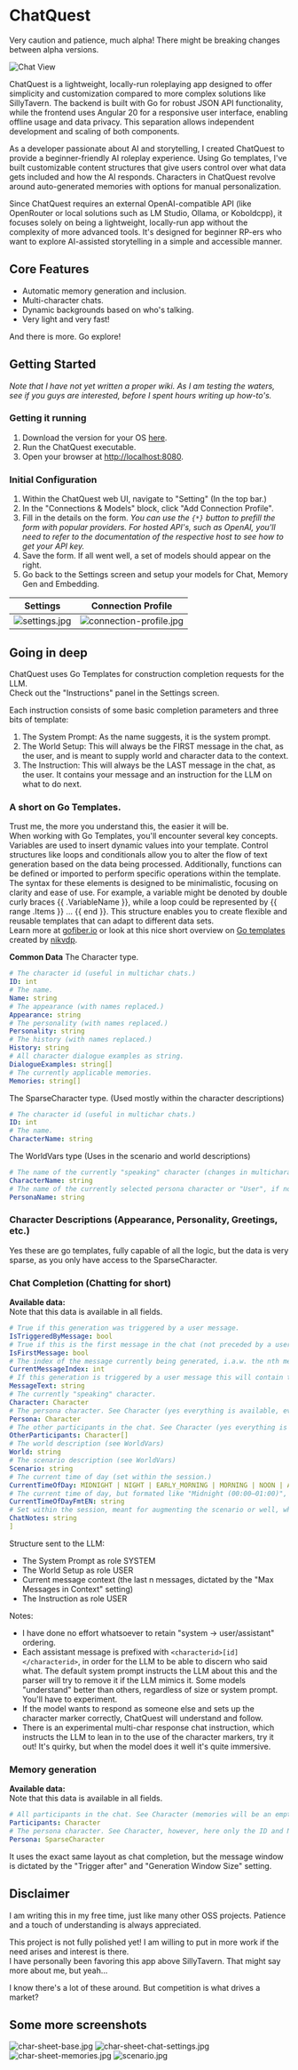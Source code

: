 # ChatQuest

Very caution and patience, much alpha!
There might be breaking changes between alpha versions.

![Chat View](images/chat-view.jpg "Chat View")

ChatQuest is a lightweight, locally-run roleplaying app designed to offer simplicity and customization compared to more complex solutions like SillyTavern. The backend is built with Go for robust JSON API functionality, while the frontend uses Angular 20 for a responsive user interface, enabling offline usage and data privacy. This separation allows independent development and scaling of both components.

As a developer passionate about AI and storytelling, I created ChatQuest to provide a beginner-friendly AI roleplay experience. Using Go templates, I've built customizable content structures that give users control over what data gets included and how the AI responds. Characters in ChatQuest revolve around auto-generated memories with options for manual personalization.

Since ChatQuest requires an external OpenAI-compatible API (like OpenRouter or local solutions such as LM Studio, Ollama, or Koboldcpp), it focuses solely on being a lightweight, locally-run app without the complexity of more advanced tools. It's designed for beginner RP-ers who want to explore AI-assisted storytelling in a simple and accessible manner.

## Core Features

* Automatic memory generation and inclusion.
* Multi-character chats.
* Dynamic backgrounds based on who's talking.
* Very light and very fast!

And there is more. Go explore!

## Getting Started

_Note that I have not yet written a proper wiki. As I am testing the waters, see if you guys are interested, before I spent hours writing up how-to's._

### Getting it running

1. Download the version for your OS [here](https://github.com/Juraji/chat-quest/releases).
2. Run the ChatQuest executable.
3. Open your browser at [http://localhost:8080](http://localhost:8080).

### Initial Configuration

1. Within the ChatQuest web UI, navigate to "Setting" (In the top bar.)
2. In the "Connections & Models" block, click "Add Connection Profile".
3. Fill in the details on the form.
   _You can use the `{*}` button to prefill the form with popular providers._
   _For hosted API's, such as OpenAI, you'll need to refer to the documentation of the respective host to see how to get your API key._
4. Save the form. If all went well, a set of models should appear on the right.
5. Go back to the Settings screen and setup your models for Chat, Memory Gen and Embedding.

|               Settings               |                    Connection Profile                    |
|:------------------------------------:|:--------------------------------------------------------:|
| ![settings.jpg](images/settings.jpg) | ![connection-profile.jpg](images/connection-profile.jpg) |

## Going in deep

ChatQuest uses Go Templates for construction completion requests for the LLM.  
Check out the "Instructions" panel in the Settings screen.

Each instruction consists of some basic completion parameters and three bits of template:

1. The System Prompt: As the name suggests, it is the system prompt.
2. The World Setup: This will always be the FIRST message in the chat, as the user, and is meant to supply world and character data to the context.
3. The Instruction: This will always be the LAST message in the chat, as the user. It contains your message and an instruction for the LLM on what to do next.

### A short on Go Templates.

Trust me, the more you understand this, the easier it will be.  
When working with Go Templates, you'll encounter several key concepts. Variables are used to insert dynamic values into your template. Control structures like loops and conditionals allow you to alter the flow of text generation based on the data being processed. Additionally, functions can be defined or imported to perform specific operations within the template. The syntax for these elements is designed to be minimalistic, focusing on clarity and ease of use. For example, a variable might be denoted by double curly braces {{ .VariableName }}, while a loop could be represented by {{ range .Items }} ... {{ end }}. This structure enables you to create flexible and reusable templates that can adapt to different data sets.  
Learn more at [gofiber.io](https://docs.gofiber.io/template/html/TEMPLATES_CHEATSHEET/#table-of-contents) or look at this nice short overview on [Go templates](https://gist.github.com/nikvdp/d646e0c25874b2c8aff31cc962d5e9ef#file-golang-templates-md) created by [nikvdp](https://gist.github.com/nikvdp).

**Common Data**
The Character type.

```yaml
# The character id (useful in multichar chats.)
ID: int
# The name.
Name: string
# The appearance (with names replaced.)
Appearance: string
# The personality (with names replaced.)
Personality: string
# The history (with names replaced.)
History: string
# All character dialogue examples as string.
DialogueExamples: string[]
# The currently applicable memories.
Memories: string[]
```

The SparseCharacter type. (Used mostly within the character descriptions)

```yaml
# The character id (useful in multichar chats.)
ID: int
# The name.
CharacterName: string
```

The WorldVars type (Uses in the scenario and world descriptions)

```yaml
# The name of the currently "speaking" character (changes in multicharacter chats!!!)
CharacterName: string
# The name of the currently selected persona character or "User", if no persona was selected.
PersonaName: string
```

### Character Descriptions (Appearance, Personality, Greetings, etc.)

Yes these are go templates, fully capable of all the logic, but the data is very sparse, as you only have access to the SparseCharacter.

### Chat Completion (Chatting for short)

**Available data:**  
Note that this data is available in all fields.

```yaml
# True if this generation was triggered by a user message.
IsTriggeredByMessage: bool
# True if this is the first message in the chat (not preceded by a user message).
IsFirstMessage: bool
# The index of the message currently being generated, i.a.w. the nth message in the chat, starting at 0.
CurrentMessageIndex: int
# If this generation is triggered by a user message this will contain the text, else an empty string.
MessageText: string
# The currently "speaking" character.
Character: Character
# The persona character. See Character (yes everything is available, even memories!)
Persona: Character
# The other participants in the chat. See Character (yes everything is available, even memories!)
OtherParticipants: Character[]
# The world description (see WorldVars)
World: string
# The scenario description (see WorldVars)
Scenario: string
# The current time of day (set within the session.)
CurrentTimeOfDay: MIDNIGHT | NIGHT | EARLY_MORNING | MORNING | NOON | AFTERNOON | EVENING | LATE_NIGHT | REAL_TIME
# The current time of day, but formated like "Midnight (00:00–01:00)", REAL_TIME is formatted as "15:04". 
CurrentTimeOfDayFmtEN: string
# Set within the session, meant for augmenting the scenario or well, whatever you want it to be.
ChatNotes: string
]
```

Structure sent to the LLM:

- The System Prompt as role SYSTEM
- The World Setup as role USER
- Current message context (the last n messages, dictated by the "Max Messages in Context" setting)
- The Instruction as role USER

Notes:

- I have done no effort whatsoever to retain "system -> user/assistant" ordering.
- Each assistant message is prefixed with `<characterid>[id]</characterid>`, in order for the LLM to be able to discern who said what.
  The default system prompt instructs the LLM about this and the parser will try to remove it if the LLM mimics it.
  Some models "understand" better than others, regardless of size or system prompt. You'll have to experiment.
- If the model wants to respond as someone else and sets up the character marker correctly, ChatQuest will understand and follow.
- There is an experimental multi-char response chat instruction, which instructs the LLM to lean in to the use of the character markers, try it out!
  It's quirky, but when the model does it well it's quite immersive.

### Memory generation

**Available data:**  
Note that this data is available in all fields.

```yaml
# All participants in the chat. See Character (memories will be an empty list!)
Participants: Character
# The persona character. See Character, however, here only the ID and Name are set. 
Persona: SparseCharacter
```

It uses the exact same layout as chat completion, but the message window is dictated by the "Trigger after" and "Generation Window Size" setting.

## Disclaimer

I am writing this in my free time, just like many other OSS projects. Patience and a touch of understanding is always appreciated.

This project is not fully polished yet! I am willing to put in more work if the need arises and interest is there.  
I have personally been favoring this app above SillyTavern. That might say more about me, but yeah...

I know there's a lot of these around. But competition is what drives a market?

## Some more screenshots

![char-sheet-base.jpg](images/char-sheet-base.jpg)
![char-sheet-chat-settings.jpg](images/char-sheet-chat-settings.jpg)
![char-sheet-memories.jpg](images/char-sheet-memories.jpg)
![scenario.jpg](images/scenario.jpg)
